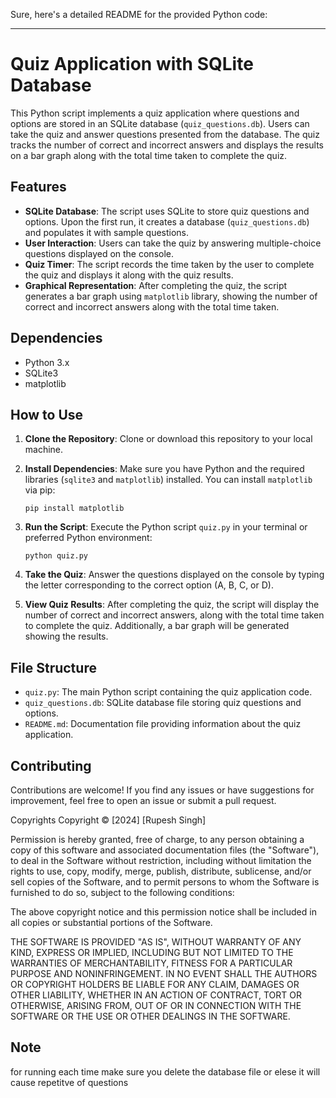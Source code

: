 Sure, here's a detailed README for the provided Python code:

---

# Quiz Application with SQLite Database

This Python script implements a quiz application where questions and options are stored in an SQLite database (`quiz_questions.db`). Users can take the quiz and answer questions presented from the database. The quiz tracks the number of correct and incorrect answers and displays the results on a bar graph along with the total time taken to complete the quiz.

## Features

- **SQLite Database**: The script uses SQLite to store quiz questions and options. Upon the first run, it creates a database (`quiz_questions.db`) and populates it with sample questions.
- **User Interaction**: Users can take the quiz by answering multiple-choice questions displayed on the console.
- **Quiz Timer**: The script records the time taken by the user to complete the quiz and displays it along with the quiz results.
- **Graphical Representation**: After completing the quiz, the script generates a bar graph using `matplotlib` library, showing the number of correct and incorrect answers along with the total time taken.

## Dependencies

- Python 3.x
- SQLite3
- matplotlib

## How to Use

1. **Clone the Repository**: Clone or download this repository to your local machine.
   
2. **Install Dependencies**: Make sure you have Python and the required libraries (`sqlite3` and `matplotlib`) installed. You can install `matplotlib` via pip:

    ```
    pip install matplotlib
    ```

3. **Run the Script**: Execute the Python script `quiz.py` in your terminal or preferred Python environment:

    ```
    python quiz.py
    ```

4. **Take the Quiz**: Answer the questions displayed on the console by typing the letter corresponding to the correct option (A, B, C, or D).

5. **View Quiz Results**: After completing the quiz, the script will display the number of correct and incorrect answers, along with the total time taken to complete the quiz. Additionally, a bar graph will be generated showing the results.

## File Structure

- `quiz.py`: The main Python script containing the quiz application code.
- `quiz_questions.db`: SQLite database file storing quiz questions and options.
- `README.md`: Documentation file providing information about the quiz application.

## Contributing

Contributions are welcome! If you find any issues or have suggestions for improvement, feel free to open an issue or submit a pull request.

Copyrights
Copyright © [2024] [Rupesh Singh]

Permission is hereby granted, free of charge, to any person obtaining a copy of this software and associated documentation files (the "Software"), to deal in the Software without restriction, including without limitation the rights to use, copy, modify, merge, publish, distribute, sublicense, and/or sell copies of the Software, and to permit persons to whom the Software is furnished to do so, subject to the following conditions:

The above copyright notice and this permission notice shall be included in all copies or substantial portions of the Software.

THE SOFTWARE IS PROVIDED "AS IS", WITHOUT WARRANTY OF ANY KIND, EXPRESS OR IMPLIED, INCLUDING BUT NOT LIMITED TO THE WARRANTIES OF MERCHANTABILITY, FITNESS FOR A PARTICULAR PURPOSE AND NONINFRINGEMENT. IN NO EVENT SHALL THE AUTHORS OR COPYRIGHT HOLDERS BE LIABLE FOR ANY CLAIM, DAMAGES OR OTHER LIABILITY, WHETHER IN AN ACTION OF CONTRACT, TORT OR OTHERWISE, ARISING FROM, OUT OF OR IN CONNECTION WITH THE SOFTWARE OR THE USE OR OTHER DEALINGS IN THE SOFTWARE.

## Note 
for running each time make sure you delete the database file or elese it will cause repetitve of questions 
